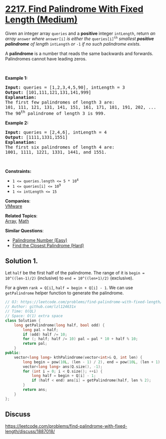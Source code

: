# [2217. Find Palindrome With Fixed Length (Medium)](https://leetcode.com/problems/find-palindrome-with-fixed-length/)

<p>Given an integer array <code>queries</code> and a <strong>positive</strong> integer <code>intLength</code>, return <em>an array</em> <code>answer</code> <em>where</em> <code>answer[i]</code> <em>is either the </em><code>queries[i]<sup>th</sup></code> <em>smallest <strong>positive palindrome</strong> of length</em> <code>intLength</code> <em>or</em> <code>-1</code><em> if no such palindrome exists</em>.</p>

<p>A <strong>palindrome</strong> is a number that reads the same backwards and forwards. Palindromes cannot have leading zeros.</p>

<p>&nbsp;</p>
<p><strong>Example 1:</strong></p>

<pre><strong>Input:</strong> queries = [1,2,3,4,5,90], intLength = 3
<strong>Output:</strong> [101,111,121,131,141,999]
<strong>Explanation:</strong>
The first few palindromes of length 3 are:
101, 111, 121, 131, 141, 151, 161, 171, 181, 191, 202, ...
The 90<sup>th</sup> palindrome of length 3 is 999.
</pre>

<p><strong>Example 2:</strong></p>

<pre><strong>Input:</strong> queries = [2,4,6], intLength = 4
<strong>Output:</strong> [1111,1331,1551]
<strong>Explanation:</strong>
The first six palindromes of length 4 are:
1001, 1111, 1221, 1331, 1441, and 1551.
</pre>

<p>&nbsp;</p>
<p><strong>Constraints:</strong></p>

<ul>
	<li><code>1 &lt;= queries.length &lt;= 5 * 10<sup>4</sup></code></li>
	<li><code>1 &lt;= queries[i] &lt;= 10<sup>9</sup></code></li>
	<li><code>1 &lt;= intLength&nbsp;&lt;= 15</code></li>
</ul>


**Companies**:  
[VMware](https://leetcode.com/company/vmware)

**Related Topics**:  
[Array](https://leetcode.com/tag/array/), [Math](https://leetcode.com/tag/math/)

**Similar Questions**:
* [Palindrome Number (Easy)](https://leetcode.com/problems/palindrome-number/)
* [Find the Closest Palindrome (Hard)](https://leetcode.com/problems/find-the-closest-palindrome/)

## Solution 1.

Let `half` be the first half of the palindrome. The range of it is `begin = 10^((len-1)/2)` (inclusive) to `end = 10^((len+1)/2)` (exclusive).

For a given `rank = Q[i]`, `half = begin + Q[i] - 1`. We can use `getPalindrome` helper function to generate the palindrome.

```cpp
// OJ: https://leetcode.com/problems/find-palindrome-with-fixed-length/
// Author: github.com/lzl124631x
// Time: O(QL)
// Space: O(1) extra space
class Solution {
    long getPalindrome(long half, bool odd) {
        long pal = half;
        if (odd) half /= 10;
        for (; half; half /= 10) pal = pal * 10 + half % 10;
        return pal;
    }
public:
    vector<long long> kthPalindrome(vector<int>& Q, int len) {
        long begin = pow(10L, (len - 1) / 2), end = pow(10L, (len + 1) / 2);
        vector<long long> ans(Q.size(), -1);
        for (int i = 0; i < Q.size(); ++i) {
            long half = begin + Q[i] - 1;
            if (half < end) ans[i] = getPalindrome(half, len % 2);
        }
        return ans;
    }
};
```

## Discuss

https://leetcode.com/problems/find-palindrome-with-fixed-length/discuss/1887018/